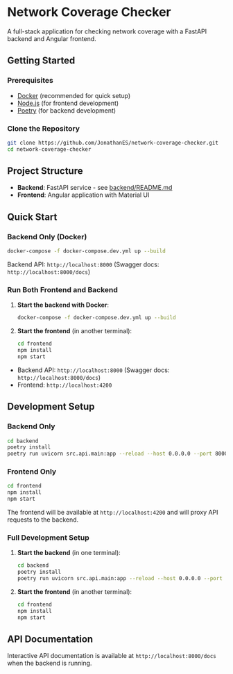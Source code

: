 # Network Coverage Checker

A full-stack application for checking network coverage with a FastAPI backend and Angular frontend.

## Getting Started

### Prerequisites

- [Docker](https://docs.docker.com/get-docker/) (recommended for quick setup)
- [Node.js](https://nodejs.org/) (for frontend development)
- [Poetry](https://python-poetry.org/docs/#installation) (for backend development)

### Clone the Repository

```bash
git clone https://github.com/JonathanES/network-coverage-checker.git
cd network-coverage-checker
```

## Project Structure

- **Backend**: FastAPI service - see [backend/README.md](backend/README.md)
- **Frontend**: Angular application with Material UI

## Quick Start

### Backend Only (Docker)

```bash
docker-compose -f docker-compose.dev.yml up --build
```

Backend API: `http://localhost:8000` (Swagger docs: `http://localhost:8000/docs`)

### Run Both Frontend and Backend

1. **Start the backend with Docker**:
   ```bash
   docker-compose -f docker-compose.dev.yml up --build
   ```

2. **Start the frontend** (in another terminal):
   ```bash
   cd frontend
   npm install
   npm start
   ```

- Backend API: `http://localhost:8000` (Swagger docs: `http://localhost:8000/docs`)
- Frontend: `http://localhost:4200`

## Development Setup

### Backend Only

```bash
cd backend
poetry install
poetry run uvicorn src.api.main:app --reload --host 0.0.0.0 --port 8000
```

### Frontend Only

```bash
cd frontend
npm install
npm start
```

The frontend will be available at `http://localhost:4200` and will proxy API requests to the backend.

### Full Development Setup

1. **Start the backend** (in one terminal):
   ```bash
   cd backend
   poetry install
   poetry run uvicorn src.api.main:app --reload --host 0.0.0.0 --port 8000
   ```

2. **Start the frontend** (in another terminal):
   ```bash
   cd frontend
   npm install
   npm start
   ```

## API Documentation

Interactive API documentation is available at `http://localhost:8000/docs` when the backend is running.
